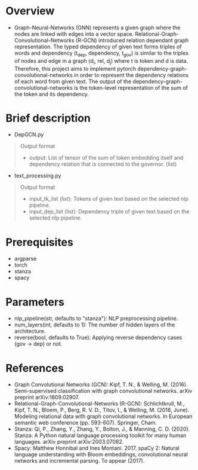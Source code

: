 # Overview
- Graph-Neural-Networks (GNN) represents a given graph where the nodes are linked with edges into a vector space. Relational-Graph-Convolutional-Networks (R-GCN) introduced relation dependant graph representation. The typed dependency of given text forms triples of words and dependency (t<sub>dep</sub>, dependency, t<sub>gov</sub>) is similar to the triples of nodes and edge in a graph (d<sub>i</sub>, rel, d<sub>j</sub>) where t is token and d is data. Therefore, this project aims to implement pytorch dependency-graph-convolutional-networks in order to represent the dependency relations of each word from given text. The output of the dependency-graph-convolutional-networks is the token-level representation of the sum of the token and its dependency.

# Brief description
- DepGCN.py
> Output format
> - output: List of tensor of the sum of token embedding itself and dependency relation that is connected to the governor. (list)
- text_processing.py
> Output format
> - input_tk_list (list): Tokens of given text based on the selected nlp pipeline.
> - input_dep_list (list): Dependency triple of given text based on the selected nlp pipeline.

# Prerequisites
- argparse
- torch
- stanza
- spacy

# Parameters
- nlp_pipeline(str, defaults to "stanza"): NLP preprocessing pipeline.
- num_layers(int, defaults to 1): The number of hidden layers of the architecture.
- reverse(bool, defaults to True): Applying reverse dependency cases (gov -> dep) or not.

# References
- Graph Convolutional Networks (GCN): Kipf, T. N., & Welling, M. (2016). Semi-supervised classification with graph convolutional networks. arXiv preprint arXiv:1609.02907.
- Relational-Graph-Convolutional-Networks (R-GCN): Schlichtkrull, M., Kipf, T. N., Bloem, P., Berg, R. V. D., Titov, I., & Welling, M. (2018, June). Modeling relational data with graph convolutional networks. In European semantic web conference (pp. 593-607). Springer, Cham.
- Stanza: Qi, P., Zhang, Y., Zhang, Y., Bolton, J., & Manning, C. D. (2020). Stanza: A Python natural language processing toolkit for many human languages. arXiv preprint arXiv:2003.07082.
- Spacy: Matthew Honnibal and Ines Montani. 2017. spaCy 2: Natural language understanding with Bloom embeddings, convolutional neural networks and incremental parsing. To appear (2017).
